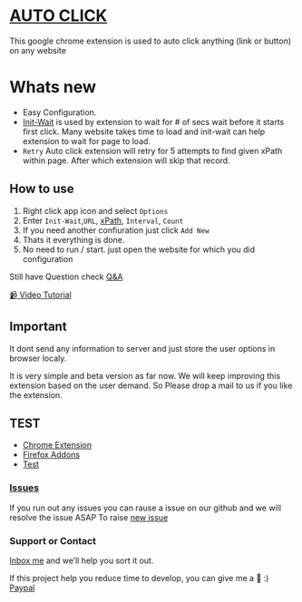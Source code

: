 # [AUTO CLICK](https://dhruv-techapps.github.io/auto-click/)

This google chrome extension is used to auto click anything (link or button) on any website

# Whats new
* Easy Configuration.
* [Init-Wait](https://github.com/Dhruv-Techapps/auto-click/wiki/Init-Wait) is used by extension to wait for # of secs wait before it starts first click. Many website takes time to load and init-wait can help extension to wait for page to load.
* `Retry` Auto click extension will retry for 5 attempts to find given xPath within page. After which extension will skip that record.


## How to use
1. Right click app icon and select `Options`
2. Enter `Init-Wait`,`URL`, [xPath](https://github.com/Dhruv-Techapps/auto-click/wiki/xPath), `Interval`, `Count`
3. If you need another confiuration just click `Add New`
4. Thats it everything is done.
5. No need to run / start. just open the website for which you did configuration

Still have Question check [Q&A](https://github.com/Dhruv-Techapps/auto-click/wiki/Q&A)

[:video_camera: Video Tutorial](https://www.youtube.com/watch?v=lctBWouTxic#action=share)

## Important
It dont send any information to server and just store the user options in browser localy. 
 
It is very simple and beta version as far now. We will keep improving this extension based on the user demand. So Please drop a mail to us if you like the extension.

## TEST
* [Chrome Extension](https://chrome.google.com/webstore/detail/auto-click-lite/faeeclonpikbempnbjbbajfjjajjgfio?hl=en)
* [Firefox Addons](https://addons.mozilla.org/en-GB/firefox/addon/auto-click-lite/)
* [Test](https://dhruv-techapps.github.io/auto-click/test/index.html)

### [Issues](https://github.com/Dhruv-Techapps/Auto-Click/issues)
If you run out any issues you can rause a issue on our github and we will resolve the issue ASAP
To raise [new issue](https://github.com/Dhruv-Techapps/Auto-Click/issues/new) 

### Support or Contact

[Inbox me](dhruv.techapps@gmail.com) and we’ll help you sort it out.

If this project help you reduce time to develop, you can give me a :beers: :)
[Paypal](https://paypal.me/DharmeshH/25?_ga=1.267642062.1305492970.1507529951)

